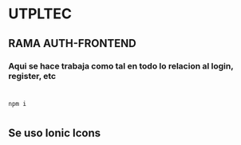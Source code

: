 # UTPLTEC

## RAMA AUTH-FRONTEND 
### Aqui se hace trabaja como tal en todo lo relacion al login, register, etc

#
``` 
npm i 
```

#
## Se uso Ionic Icons
